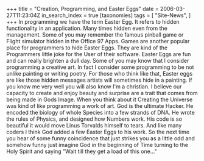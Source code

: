 +++
title = "Creation, Programming, and Easter Eggs"
date = 2006-03-27T11:23:04Z
in_search_index = true
[taxonomies]
tags = [
"Site-News",
]
+++
In programming we have the term Easter Egg. It refers to hidden functionality in an application. Many times hidden even from the management. Some of you may remember the famous pinball game or Flight simulator hidden in the Office 97 Apps. Games are another popular place for programmers to hide Easter Eggs. They are kind of the Programmers little joke for the User of their software. Easter Eggs are fun and can really brighten a dull day. Some of you may know that I consider programming a creative art. In fact I consider some programming to be not unlike painting or writing poetry. For those who think like that, Easter eggs are like those hidden messages artists will sometimes hide in a painting. If you know me very well you will also know I'm a christian. I believe our capacity to create and enjoy beauty and surprise are a trait that comes from being made in Gods Image. When you think about it Creating the Universe was kind of like programming a work of art. God is the ultimate Hacker. He encoded the biology of whole Species into a few strands of DNA. He wrote the rules of Physics, and designed how Numbers work. His code is so beautiful it would move Linus Torvalds himself to tears. And like many coders I think God added a few Easter Eggs to his work. So the next time you hear of some funny coincidence that just strikes you as a little odd and somehow funny just imagine God in the beginning of Time turning to the Holy Spirit and saying "Wait till they get a load of this one..."
